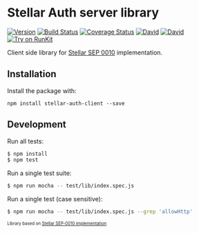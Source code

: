 # Stellar Auth server library
[![Version](https://img.shields.io/npm/v/stellar-auth-client.svg)](https://www.npmjs.org/package/stellar-auth-client)
[![Build Status](https://api.travis-ci.org/dolcalmi/stellar-auth-client.svg?branch=master)](https://travis-ci.org/dolcalmi/stellar-auth-client)
[![Coverage Status](https://coveralls.io/repos/github/dolcalmi/stellar-auth-client/badge.svg?branch=master)](https://coveralls.io/github/dolcalmi/stellar-auth-client?branch=master)
[![David](https://img.shields.io/david/dolcalmi/stellar-auth-client.svg)](https://david-dm.org/dolcalmi/stellar-auth-client)
[![David](https://img.shields.io/david/dev/dolcalmi/stellar-auth-client.svg)](https://david-dm.org/dolcalmi/stellar-auth-client?type=dev)
[![Try on RunKit](https://badge.runkitcdn.com/stellar-auth-client.svg)](https://runkit.com/npm/stellar-auth-client)

Client side library for [Stellar SEP 0010](https://github.com/stellar/stellar-protocol/blob/master/ecosystem/sep-0010.md) implementation.

## Installation

Install the package with:

    npm install stellar-auth-client --save

## Development

Run all tests:

```bash
$ npm install
$ npm test
```

Run a single test suite:

```bash
$ npm run mocha -- test/lib/index.spec.js
```

Run a single test (case sensitive):

```bash
$ npm run mocha -- test/lib/index.spec.js --grep 'allowHttp'
```
<sub><sup>Library based on [Stellar SEP-0010 implementation](https://github.com/gzigzigzeo/stellar-sep-0010-implementation)</sup></sub>
